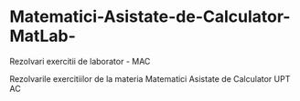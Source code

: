 # Matematici-Asistate-de-Calculator-MatLab-
Rezolvari exercitii de laborator - MAC

Rezolvarile exercitiilor de la materia Matematici Asistate de Calculator
UPT AC 
